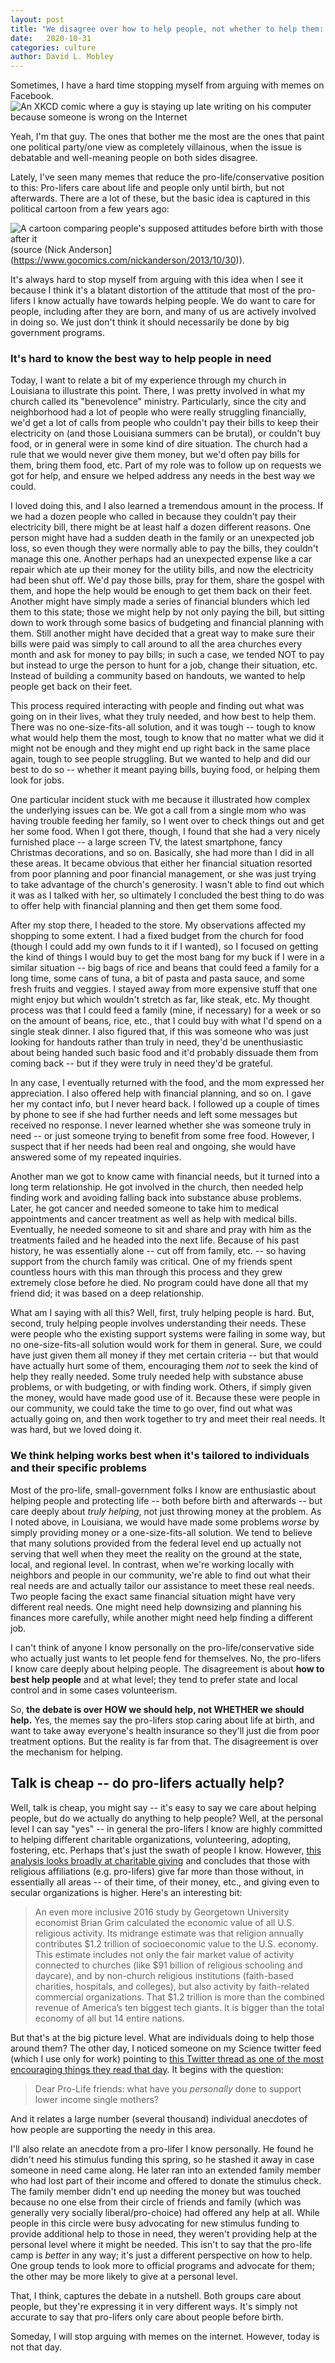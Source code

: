 ```yaml
---
layout: post
title: "We disagree over how to help people, not whether to help them: In which I argue with memes again"
date:   2020-10-31
categories: culture
author: David L. Mobley
---
```


Sometimes, I have a hard time stopping myself from arguing with memes on Facebook. ![An XKCD comic where a guy is staying up late writing on his computer because someone is wrong on the Internet](https://imgs.xkcd.com/comics/duty_calls.png "XKCD: Duty Calls")

Yeah, I'm that guy. The ones that bother me the most are the ones that paint one political party/one view as completely villainous, when the issue is debatable and well-meaning people on both sides disagree.

Lately, I've seen many memes that reduce the pro-life/conservative position to this: Pro-lifers care about life and people only until birth, but not afterwards. There are a lot of these, but the basic idea is captured in this political cartoon from a few years ago:

![A cartoon comparing people's supposed attitudes before birth with those after it](https://www.cartoonistgroup.com/properties/anderson/art_images/cg5271036c46780.jpg) (source (Nick Anderson](https://www.gocomics.com/nickanderson/2013/10/30)).

It's always hard to stop myself from arguing with this idea when I see it because I think it's a blatant distortion of the attitude that most of the pro-lifers I know actually have towards helping people. We do want to care for people, including after they are born, and many of us are actively involved in doing so. We just don't think it should necessarily be done by big government programs.

### It's hard to know the best way to help people in need

Today, I want to relate a bit of my experience through my church in Louisiana to illustrate this point. There, I was pretty involved in what my church called its "benevolence" ministry. Particularly, since the city and neighborhood had a lot of people who were really struggling financially, we'd get a lot of calls from people who couldn't pay their bills to keep their electricity on (and those Louisiana summers can be brutal), or couldn't buy food, or in general were in some kind of dire situation. The church had a rule that we would never give them money, but we'd often pay bills for them, bring them food, etc. Part of my role was to follow up on requests we got for help, and ensure we helped address any needs in the best way we could.

I loved doing this, and I also learned a tremendous amount in the process. If we had a dozen people who called in because they couldn't pay their electricity bill, there might be at least half a dozen different reasons. One person might have had a sudden death in the family or an unexpected job loss, so even though they were normally able to pay the bills, they couldn't manage this one. Another perhaps had an unexpected expense like a car repair which ate up their money for the utility bills, and now the electricity had been shut off. We'd pay those bills, pray for them, share the gospel with them, and hope the help would be enough to get them back on their feet. Another might have simply made a series of financial blunders which led them to this state; those we might help by not only paying the bill, but sitting down to work through some basics of budgeting and financial planning with them. Still another might have decided that a great way to make sure their bills were paid was simply to call around to all the area churches every month and ask for money to pay bills; in such a case, we tended NOT to pay but instead to urge the person to hunt for a job, change their situation, etc. Instead of building a community based on handouts, we wanted to help people get back on their feet.

This process required interacting with people and finding out what was going on in their lives, what they truly needed, and how best to help them. There was no one-size-fits-all solution, and it was tough -- tough to know what would help them the most, tough to know that no matter what we did it might not be enough and they might end up right back in the same place again, tough to see people struggling. But we wanted to help and did our best to do so -- whether it meant paying bills, buying food, or helping them look for jobs.

One particular incident stuck with me because it illustrated how complex the underlying issues can be. We got a call from a single mom who was having trouble feeding her family, so I went over to check things out and get her some food. When I got there, though, I found that she had a very nicely furnished place -- a large screen TV, the latest smartphone, fancy Christmas decorations, and so on. Basically, she had more than I did in all these areas. It became obvious that either her financial situation resorted from poor planning and poor financial management, or she was just trying to take advantage of the church's generosity. I wasn't able to find out which it was as I talked with her, so ultimately I concluded the best thing to do was to offer help with financial planning and then get them some food.

After my stop there, I headed to the store. My observations affected my shopping to some extent. I had a fixed budget from the church for food (though I could add my own funds to it if I wanted), so I focused on getting the kind of things I would buy to get the most bang for my buck if I were in a similar situation -- big bags of rice and beans that could feed a family for a long time, some cans of tuna, a bit of pasta and pasta sauce, and some fresh fruits and veggies. I stayed away from more expensive stuff that one might enjoy but which wouldn't stretch as far, like steak, etc. My thought process was that I could feed a family (mine, if necessary) for a week or so on the amount of beans, rice, etc., that I could buy with what I'd spend on a single steak dinner. I also figured that, if this was someone who was just looking for handouts rather than truly in need, they'd be unenthusiastic about being handed such basic food and it'd probably dissuade them from coming back -- but if they were truly in need they'd be grateful.

In any case, I eventually returned with the food, and the mom expressed her appreciation. I also offered help with financial planning, and so on. I gave her my contact info, but I never heard back. I followed up a couple of times by phone to see if she had further needs and left some messages but received no response. I never learned whether she was someone truly in need -- or just someone trying to benefit from some free food. However, I suspect that if her needs had been real and ongoing, she would have answered some of my repeated inquiries.

Another man we got to know came with financial needs, but it turned into a long term relationship. He got involved in the church, then needed help finding work and avoiding falling back into substance abuse problems. Later, he got cancer and needed someone to take him to medical appointments and cancer treatment as well as help with medical bills. Eventually, he needed someone to sit and share and pray with him as the treatments failed and he headed into the next life. Because of his past history, he was essentially alone -- cut off from family, etc. -- so having support from the church family was critical. One of my friends spent countless hours with this man through this process and they grew extremely close before he died. No program could have done all that my friend did; it was based on a deep relationship.

What am I saying with all this? Well, first, truly helping people is hard. But, second, truly helping people involves understanding their needs. These were people who the existing support systems were failing in some way, but no one-size-fits-all solution would work for them in general. Sure, we could have just given them all money if they met certain criteria -- but that would have actually hurt some of them, encouraging them *not* to seek the kind of help they really needed. Some truly needed help with substance abuse problems, or with budgeting, or with finding work. Others, if simply given the money, would have made good use of it. Because these were people in our community, we could take the time to go over, find out what was actually going on, and then work together to try and meet their real needs. It was hard, but we loved doing it.

### We think helping works best when it's tailored to individuals and their specific problems

Most of the pro-life, small-government folks I know are enthusiastic about helping people and protecting life -- both before birth and afterwards -- but care deeply about *truly helping*, not just throwing money at the problem. As I noted above, in Louisiana, we would have made some problems *worse* by simply providing money or a one-size-fits-all solution. We tend to believe that many solutions provided from the federal level end up actually not serving that well when they meet the reality on the ground at the state, local, and regional level. In contrast, when we're working locally with neighbors and people in our community, we're able to find out what their real needs are and actually tailor our assistance to meet these real needs. Two people facing the exact same financial situation might have very different real needs. One might need help downsizing and planning his finances more carefully, while another might need help finding a different job.

I can't think of anyone I know personally on the pro-life/conservative side who actually just wants to let people fend for themselves. No, the pro-lifers I know care deeply about helping people. The disagreement is about **how to best help people** and at what level; they tend to prefer state and local control and in some cases volunteerism.

So, **the debate is over HOW we should help, not WHETHER we should help.** Yes, the memes say the pro-lifers stop caring about life at birth, and want to take away everyone's health insurance so they'll just die from poor treatment options. But the reality is far from that. The disagreement is over the mechanism for helping.

## Talk is cheap -- do pro-lifers actually help?

Well, talk is cheap, you might say -- it's easy to say we care about helping people, but do we actually do anything to help people? Well, at the personal level I can say "yes" -- in general the pro-lifers I know are highly committed to helping different charitable organizations, volunteering, adopting, fostering, etc. Perhaps that's just the swath of people I know. However, [this analysis looks broadly at charitable giving](https://www.philanthropyroundtable.org/philanthropy-magazine/less-god-less-giving) and concludes that those with religious affiliations (e.g. pro-lifers) give far more than those without, in essentially all areas -- of their time, of their money, etc., and giving even to secular organizations is higher. Here's an interesting bit:
> An even more inclusive 2016 study by Georgetown University economist Brian Grim calculated the economic value of all U.S. religious activity. Its midrange estimate was that religion annually contributes $1.2 trillion of socioeconomic value to the U.S. economy. This estimate includes not only the fair market value of activity connected to churches (like $91 billion of religious schooling and daycare), and by non-church religious institutions (faith-based charities, hospitals, and colleges), but also activity by faith-related commercial organizations. That $1.2 trillion is more than the combined revenue of America’s ten biggest tech giants. It is bigger than the total economy of all but 14 entire nations.

But that's at the big picture level. What are individuals doing to help those around them? The other day, I noticed someone on my Science twitter feed (which I use only for work) pointing to [this Twitter thread as one of the most encouraging things they read that day](https://twitter.com/TuttleSinger/status/1128739808178843649). It begins with the question:
> Dear Pro-Life friends: what have you *personally* done to support lower income single mothers?

And it relates a large number (several thousand) individual anecdotes of how people are supporting the needy in this area.

I'll also relate an anecdote from a pro-lifer I know personally. He found he didn't need his stimulus funding this spring, so he stashed it away in case someone in need came along. He later ran into an extended family member who had lost part of their income and offered to donate the stimulus check. The family member didn't end up needing the money but was touched because no one else from their circle of friends and family (which was generally very socially liberal/pro-choice) had offered any help at all. While people in this circle were busy advocating for new stimulus funding to provide additional help to those in need, they weren't providing help at the personal level where it might be needed. This isn't to say that the pro-life camp is *better* in any way; it's just a different perspective on how to help. One group tends to look more to official programs and advocate for them; the other may be more likely to give at a personal level.

That, I think, captures the debate in a nutshell. Both groups care about people, but they're expressing it in very different ways. It's simply not accurate to say that pro-lifers only care about people before birth.

Someday, I will stop arguing with memes on the internet. However, today is not that day.
